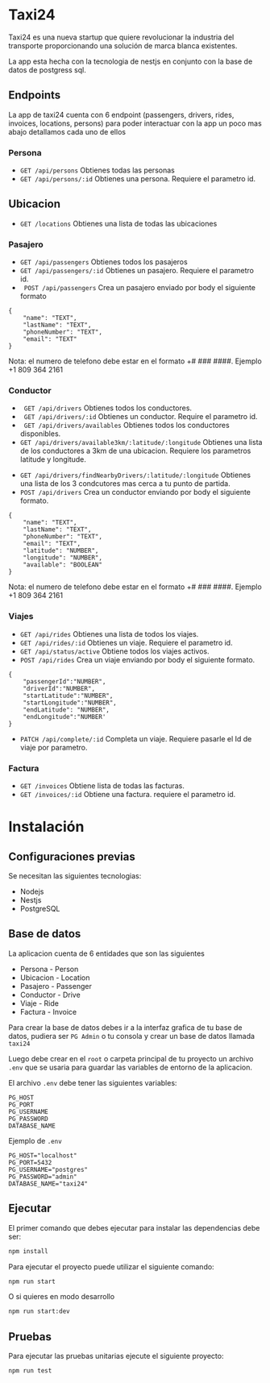 # Taxi24

Taxi24 es una nueva startup que quiere revolucionar la industria del transporte proporcionando
una solución de marca blanca existentes.

La app esta hecha con la tecnologia de nestjs en conjunto con la base de datos de postgress sql.

## Endpoints

La app de taxi24 cuenta con 6 endpoint (passengers, drivers, rides, invoices, locations, persons) para poder interactuar con la app un poco mas abajo detallamos cada uno de ellos

### Persona

- `GET /api/persons` Obtienes todas las personas
- `GET /api/persons/:id` Obtienes una persona. Requiere el parametro id.

## Ubicacion

- `GET /locations` Obtienes una lista de todas las ubicaciones

### Pasajero

- `GET /api/passengers` Obtienes todos los pasajeros
- `GET /api/passengers/:id` Obtienes un pasajero. Requiere el parametro id.
- ` POST /api/passengers` Crea un pasajero enviado por body el siguiente formato

```
{
    "name": "TEXT",
    "lastName": "TEXT",
    "phoneNumber": "TEXT",
    "email": "TEXT"
}
```

Nota: el numero de telefono debe estar en el formato +# ### ####. Ejemplo +1 809 364 2161

### Conductor

- ` GET /api/drivers` Obtienes todos los conductores.
- ` GET /api/drivers/:id` Obtienes un conductor. Require el parametro id.
- ` GET /api/drivers/availables` Obtienes todos los conductores disponibles.
- `GET /api/drivers/available3km/:latitude/:longitude` Obtienes una lista de los conductores a 3km de una ubicacion. Requiere los parametros latitude y longitude.

* `GET /api/drivers/findNearbyDrivers/:latitude/:longitude` Obtienes una lista de los 3 condcutores mas cerca a tu punto de partida.
* `POST /api/drivers` Crea un conductor enviando por body el siguiente formato.

```
{
    "name": "TEXT",
    "lastName": "TEXT",
    "phoneNumber": "TEXT",
    "email": "TEXT",
    "latitude": "NUMBER",
    "longitude": "NUMBER",
    "available": "BOOLEAN"
}
```
Nota: el numero de telefono debe estar en el formato +# ### ####. Ejemplo +1 809 364 2161
### Viajes

- `GET /api/rides` Obtienes una lista de todos los viajes.
- `GET /api/rides/:id` Obtienes un viaje. Requiere el parametro id.
- `GET /api/status/active` Obtiene todos los viajes activos.
- `POST /api/rides` Crea un viaje enviando por body el siguiente formato.

```
{
    "passengerId":"NUMBER",
    "driverId":"NUMBER",
    "startLatitude":"NUMBER",
    "startLongitude":"NUMBER",
    "endLatitude": "NUMBER",
    "endLongitude":"NUMBER'
}

```

- `PATCH /api/complete/:id` Completa un viaje. Requiere pasarle el Id de viaje por parametro.

### Factura

- `GET /invoices` Obtiene lista de todas las facturas.
- `GET /invoices/:id` Obtiene una factura. requiere el parametro id.

# Instalación

## Configuraciones previas

Se necesitan las siguientes tecnologias:

- Nodejs
- Nestjs
- PostgreSQL

## Base de datos

La aplicacion cuenta de 6 entidades que son las siguientes

- Persona - Person
- Ubicacion - Location
- Pasajero - Passenger
- Conductor - Drive
- Viaje - Ride
- Factura - Invoice

Para crear la base de datos debes ir a la interfaz grafica de tu base de datos, pudiera ser `PG Admin` o tu consola y crear un base de datos llamada `taxi24`

Luego debe crear en el `root` o carpeta principal de tu proyecto un archivo `.env` que se usaria para guardar las variables de entorno de la aplicacion.

El archivo `.env` debe tener las siguientes variables:

```
PG_HOST
PG_PORT
PG_USERNAME
PG_PASSWORD
DATABASE_NAME
```

Ejemplo de `.env`

```
PG_HOST="localhost"
PG_PORT=5432
PG_USERNAME="postgres"
PG_PASSWORD="admin"
DATABASE_NAME="taxi24"
```

## Ejecutar

El primer comando que debes ejecutar para instalar las dependencias debe ser:

```bash
npm install
```

Para ejecutar el proyecto puede utilizar el siguiente comando:

```bash
npm run start

```

O si quieres en modo desarrollo

```bash
npm run start:dev
```

## Pruebas

Para ejecutar las pruebas unitarias ejecute el siguiente proyecto:

```bash
npm run test
```
